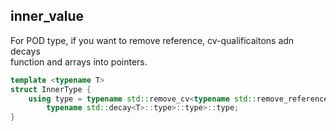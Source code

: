 ## inner_value

For POD type, if you want to remove reference, cv-qualificaitons adn decays  
function and arrays into pointers.  

```C++
template <typename T>
struct InnerType {
    using type = typename std::remove_cv<typename std::remove_reference<
        typename std::decay<T>::type>::type>::type;
}
```



